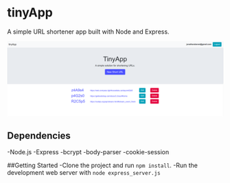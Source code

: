 # tinyApp
A simple URL shortener app built with Node and Express.

![alt text](https://github.com/jonathandannel/urlshortener/blob/master/screenshot1.png?raw=true)

## Dependencies
-Node.js
-Express
-bcrypt
-body-parser
-cookie-session

##Getting Started
-Clone the project and run `npm install`.
-Run the development web server with `node express_server.js`
